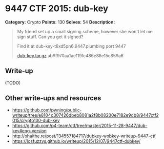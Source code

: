 # 9447 CTF 2015: dub-key

**Category:** Crypto
**Points:** 130
**Solves:** 54
**Description:**

> My friend set up a small signing scheme, however she won't let me sign stuff. Can you get it signed?
> 
>  Find it at dub-key-t8xd5pn6.9447.plumbing port 9447
> 
> [dub-key.tar.gz](dub-key-ab9f970aa1ae119fc486e88e15c859a6.tar.gz)  ab9f970aa1ae119fc486e88e15c859a6


## Write-up

(TODO)

## Other write-ups and resources

* <https://github.com/pwning/public-writeup/tree/e8104c307426dbeb8081a2f8b08200e7182e9db8/9447ctf2015/crypto130-dub-key>
* <https://github.com/p4-team/ctf/tree/master/2015-11-28-9447/dub-key#eng-version>
* <http://ohaithe.re/post/134557184717/dubkey-wobkey-writeup-9447-ctf>
* <https://losfuzzys.github.io/writeup/2015/12/07/9447ctf-dubkey/>
